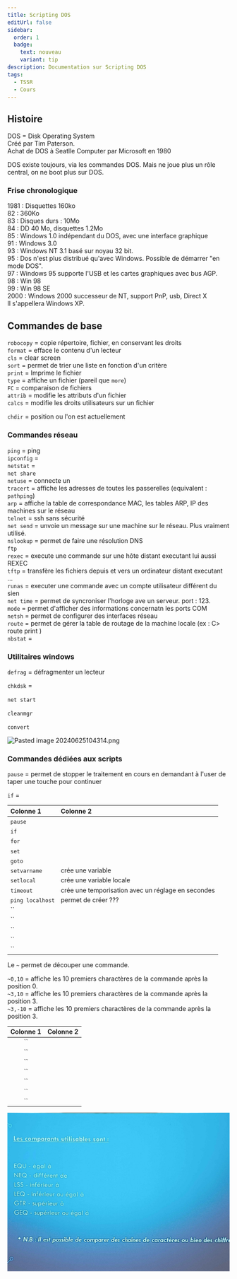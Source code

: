 ```yaml
---
title: Scripting DOS
editUrl: false
sidebar:
  order: 1
  badge:
    text: nouveau
    variant: tip
description: Documentation sur Scripting DOS
tags:
  - TSSR
  - Cours
---
```


## Histoire

DOS = Disk Operating System\
Créé par Tim Paterson.\
Achat de DOS à Seatlle Computer par Microsoft en 1980

DOS existe toujours, via les commandes DOS. Mais ne joue plus un rôle central, on ne boot plus sur DOS.

### Frise chronologique

1981 : Disquettes 160ko\
82 : 360Ko\
83 : Disques durs : 10Mo\
84 : DD 40 Mo, disquettes 1.2Mo\
85 : Windows 1.0 indépendant du DOS, avec une interface graphique\
91 : Windows 3.0\
93 : Windows NT 3.1 basé sur noyau 32 bit.\
95 : Dos n'est plus distribué qu'avec Windows. Possible de démarrer "en mode DOS".\
97 : Windows 95 supporte l'USB et les cartes graphiques avec bus AGP.\
98 : Win 98\
99 : Win 98 SE\
2000 : Windows 2000 successeur de NT, support PnP, usb, Direct X\
Il s'appellera Windows XP.

## Commandes de base

`robocopy` = copie répertoire, fichier, en conservant les droits\
`format` = efface le contenu d'un lecteur\
`cls` = clear screen\
`sort` = permet de trier une liste en fonction d'un critère\
`print` = Imprime le fichier\
`type` = affiche un fichier (pareil que `more`)\
`FC` = comparaison de fichiers\
`attrib` = modifie les attributs d'un fichier\
`calcs` = modifie les droits utilisateurs sur un fichier

`chdir` = position ou l'on est actuellement



### Commandes réseau

`ping` = ping\
`ipconfig` =\
`netstat` =\
`net share`\
`netuse` = connecte un\
`tracert` = affiche les adresses de toutes les passerelles (equivalent : `pathping`)\
`arp` = affiche la table de correspondance MAC, les tables ARP, IP des machines sur le réseau\
`telnet` = ssh sans sécurité\
`net send` = unvoie un message sur une machine sur le réseau. Plus vraiment utilisé.\
`nslookup` = permet de faire une résolution DNS\
`ftp`\
`rexec` = execute une commande sur une hôte distant executant lui aussi REXEC\
`tftp` = transfère les fichiers depuis et vers un ordinateur distant executant ...\
`runas` = executer une commande avec un compte utilisateur différent du sien\
`net time` = permet de syncroniser l'horloge ave un serveur. port : 123.\
`mode` = permet d'afficher des informations concernatn les ports COM\
`netsh` = permet de configurer des interfaces réseau\
`route` = permet de gérer la table de routage de la machine locale (ex : C> route print )\
`nbstat` =

### Utilitaires windows

`defrag` = défragmenter un lecteur

`chkdsk` =

`net start`

`cleanmgr`

`convert`

![Pasted image 20240625104314.png](../../../../assets/notes/scripting/_attachments/pasted-image-20240625104314.png)

### Commandes dédiées aux scripts

`pause` = permet de stopper le traitement en cours en demandant à l'user de taper une touche pour continuer

`if` =

| Colonne 1        | Colonne 2                                          |
| :--------------- | :------------------------------------------------- |
| `pause`          |                                                    |
| `if`             |                                                    |
| `for`            |                                                    |
| `set`            |                                                    |
| `goto`           |                                                    |
| `setvarname`     | crée une variable                                  |
| `setlocal`       | crée une variable locale                           |
| `timeout`        | crée une temporisation avec un réglage en secondes |
| `ping localhost` | permet de créer ???                                |
| \`\`             |                                                    |
| \`\`             |                                                    |
| \`\`             |                                                    |
| \`\`             |                                                    |
| \`\`             |                                                    |

Le `~` permet de découper une commande.

`~0,10` = affiche les 10 premiers charactères de la commande après la position 0.\
`~3,10` = affiche les 10 premiers charactères de la commande après la position 3.\
`~3,-10` = affiche les 10 premiers charactères de la commande après la position 3.

| Colonne 1 | Colonne 2 |
| :-------: | :-------: |
|    \`\`   |           |
|    \`\`   |           |
|    \`\`   |           |
|    \`\`   |           |
|    \`\`   |           |
|    \`\`   |           |
|    \`\`   |           |

![Pasted image 20240625153530.png](../../../../assets/notes/scripting/_attachments/pasted-image-20240625153530.png)
